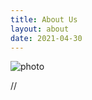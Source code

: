 ```yaml
---
title: About Us
layout: about
date: 2021-04-30
---
```




![photo](https://picsum.photos/1150/500)


//
